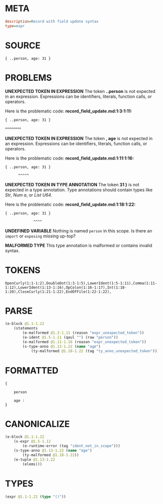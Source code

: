 # META
~~~ini
description=Record with field update syntax
type=expr
~~~
# SOURCE
~~~roc
{ ..person, age: 31 }
~~~
# PROBLEMS
**UNEXPECTED TOKEN IN EXPRESSION**
The token **..person** is not expected in an expression.
Expressions can be identifiers, literals, function calls, or operators.

Here is the problematic code:
**record_field_update.md:1:3:1:11:**
```roc
{ ..person, age: 31 }
```
  ^^^^^^^^


**UNEXPECTED TOKEN IN EXPRESSION**
The token **, age** is not expected in an expression.
Expressions can be identifiers, literals, function calls, or operators.

Here is the problematic code:
**record_field_update.md:1:11:1:16:**
```roc
{ ..person, age: 31 }
```
          ^^^^^


**UNEXPECTED TOKEN IN TYPE ANNOTATION**
The token **31 }** is not expected in a type annotation.
Type annotations should contain types like _Str_, _Num a_, or _List U64_.

Here is the problematic code:
**record_field_update.md:1:18:1:22:**
```roc
{ ..person, age: 31 }
```
                 ^^^^


**UNDEFINED VARIABLE**
Nothing is named `person` in this scope.
Is there an `import` or `exposing` missing up-top?

**MALFORMED TYPE**
This type annotation is malformed or contains invalid syntax.

# TOKENS
~~~zig
OpenCurly(1:1-1:2),DoubleDot(1:3-1:5),LowerIdent(1:5-1:11),Comma(1:11-1:12),LowerIdent(1:13-1:16),OpColon(1:16-1:17),Int(1:18-1:20),CloseCurly(1:21-1:22),EndOfFile(1:22-1:22),
~~~
# PARSE
~~~clojure
(e-block @1.1-1.22
	(statements
		(e-malformed @1.3-1.11 (reason "expr_unexpected_token"))
		(e-ident @1.5-1.11 (qaul "") (raw "person"))
		(e-malformed @1.11-1.16 (reason "expr_unexpected_token"))
		(s-type-anno @1.13-1.22 (name "age")
			(ty-malformed @1.18-1.22 (tag "ty_anno_unexpected_token")))))
~~~
# FORMATTED
~~~roc
{
	
	person
	
	age : 
}
~~~
# CANONICALIZE
~~~clojure
(e-block @1.1-1.22
	(s-expr @1.5-1.12
		(e-runtime-error (tag "ident_not_in_scope")))
	(s-type-anno @1.13-1.22 (name "age")
		(ty-malformed @1.18-1.22))
	(e-tuple @1.13-1.22
		(elems)))
~~~
# TYPES
~~~clojure
(expr @1.1-1.22 (type "()"))
~~~
